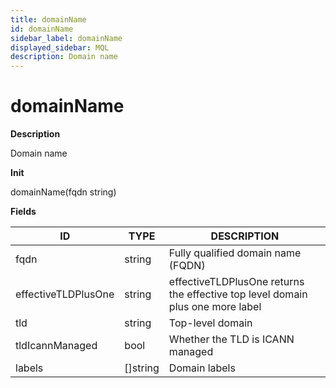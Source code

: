 ```yaml
---
title: domainName
id: domainName
sidebar_label: domainName
displayed_sidebar: MQL
description: Domain name
---
```


# domainName

**Description**

Domain name

**Init**

domainName(fqdn string)

**Fields**

| ID                  | TYPE             | DESCRIPTION                                                                    |
| ------------------- | ---------------- | ------------------------------------------------------------------------------ |
| fqdn                | string           | Fully qualified domain name (FQDN)                                             |
| effectiveTLDPlusOne | string           | effectiveTLDPlusOne returns the effective top level domain plus one more label |
| tld                 | string           | Top-level domain                                                               |
| tldIcannManaged     | bool             | Whether the TLD is ICANN managed                                               |
| labels              | &#91;&#93;string | Domain labels                                                                  |
